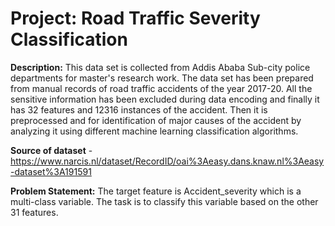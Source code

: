 # Project: Road Traffic Severity Classification

**Description:** 
This data set is collected from Addis Ababa Sub-city police departments for master's research work. The data set has been prepared from manual records of road traffic accidents of the year 2017-20. All the sensitive information has been excluded during data encoding and finally it has 32 features and 12316 instances of the accident. Then it is preprocessed and for identification of major causes of the accident by analyzing it using different machine learning classification algorithms.

**Source of dataset** - https://www.narcis.nl/dataset/RecordID/oai%3Aeasy.dans.knaw.nl%3Aeasy-dataset%3A191591

**Problem Statement:** The target feature is Accident_severity which is a multi-class variable. The task is to classify this variable based on the other 31 features.
